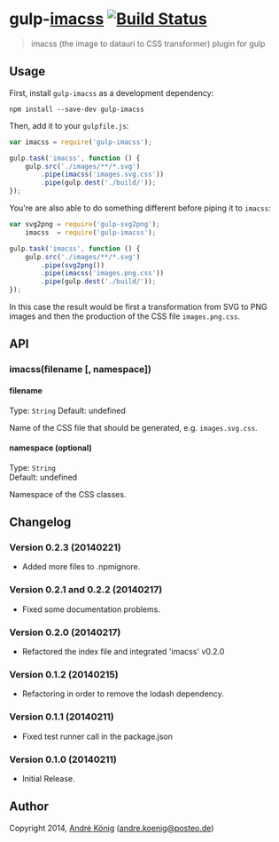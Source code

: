 # gulp-[imacss](http://github.com/akoenig/imacss) [![Build Status](https://travis-ci.org/akoenig/gulp-imacss.png?branch=master)](https://travis-ci.org/akoenig/gulp-imacss)

> imacss (the image to datauri to CSS transformer) plugin for gulp


## Usage

First, install `gulp-imacss` as a development dependency:

```shell
npm install --save-dev gulp-imacss
```

Then, add it to your `gulpfile.js`:

```javascript
var imacss = require('gulp-imacss');

gulp.task('imacss', function () {
    gulp.src('./images/**/*.svg')
        .pipe(imacss('images.svg.css'))
        .pipe(gulp.dest('./build/'));
});
```

You're are also able to do something different before piping it to `imacss`:

```javascript
var svg2png = require('gulp-svg2png');
    imacss  = require('gulp-imacss');

gulp.task('imacss', function () {
    gulp.src('./images/**/*.svg')
        .pipe(svg2png())
        .pipe(imacss('images.png.css'))
        .pipe(gulp.dest('./build/'));
});
```

In this case the result would be first a transformation from SVG to PNG images and then the production of the CSS file `images.png.css`.

## API

### imacss(filename [, namespace])

#### filename
Type: `String`
Default: undefined

Name of the CSS file that should be generated, e.g. `images.svg.css`.

#### namespace (optional)
Type: `String`  
Default: undefined

Namespace of the CSS classes.

## Changelog

### Version 0.2.3 (20140221)

- Added more files to .npmignore.

### Version 0.2.1 and 0.2.2 (20140217)

- Fixed some documentation problems.

### Version 0.2.0 (20140217)

- Refactored the index file and integrated 'imacss' v0.2.0

### Version 0.1.2 (20140215)

- Refactoring in order to remove the lodash dependency.

### Version 0.1.1 (20140211)

- Fixed test runner call in the package.json

### Version 0.1.0 (20140211)

- Initial Release.

## Author

Copyright 2014, [André König](http://iam.andrekoenig.info) (andre.koenig@posteo.de)
